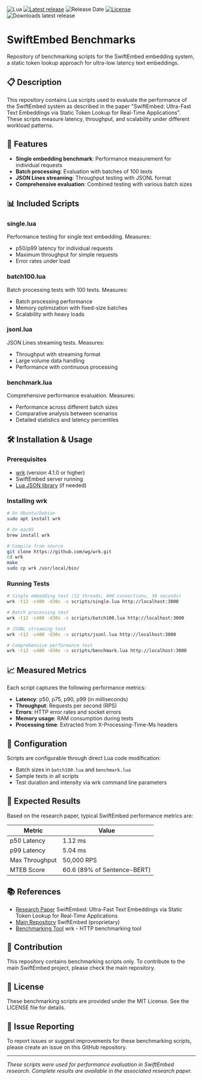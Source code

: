 ![Lua](https://img.shields.io/badge/lua-%232C2D72.svg?style=for-the-badge&logo=lua&logoColor=white)
[![Latest release](https://img.shields.io/github/release/edlansiaux/swiftembed-benchmarks)](https://github.com/edlansiaux/swiftembed-benchmarks/releases)
![Release Date](https://img.shields.io/github/release-date/edlansiaux/swiftembed-benchmarks?color=9cf)
[![License](https://img.shields.io/github/license/edlansiaux/swiftembed-benchmarks)](https://github.com/edlansiaux/swiftembed-benchmarks/blob/master/LICENSE)
![Downloads latest release](https://img.shields.io/github/downloads/edlansiaux/swiftembed-benchmarks/latest/total?color=yellow)

# SwiftEmbed Benchmarks

Repository of benchmarking scripts for the SwiftEmbed embedding system, a static token lookup approach for ultra-low latency text embeddings.

## 📋 Description

This repository contains Lua scripts used to evaluate the performance of the SwiftEmbed system as described in the paper "SwiftEmbed: Ultra-Fast Text Embeddings via Static Token Lookup for Real-Time Applications". These scripts measure latency, throughput, and scalability under different workload patterns.

## 🚀 Features

- **Single embedding benchmark**: Performance measurement for individual requests
- **Batch processing**: Evaluation with batches of 100 texts
- **JSON Lines streaming**: Throughput testing with JSONL format
- **Comprehensive evaluation**: Combined testing with various batch sizes

## 📊 Included Scripts

### single.lua
Performance testing for single text embedding. Measures:
- p50/p99 latency for individual requests
- Maximum throughput for simple requests
- Error rates under load

### batch100.lua
Batch processing tests with 100 texts. Measures:
- Batch processing performance
- Memory optimization with fixed-size batches
- Scalability with heavy loads

### jsonl.lua
JSON Lines streaming tests. Measures:
- Throughput with streaming format
- Large volume data handling
- Performance with continuous processing

### benchmark.lua
Comprehensive performance evaluation. Measures:
- Performance across different batch sizes
- Comparative analysis between scenarios
- Detailed statistics and latency percentiles

## 🛠️ Installation & Usage

### Prerequisites
- [wrk](https://github.com/wg/wrk) (version 4.1.0 or higher)
- SwiftEmbed server running
- [Lua JSON library](https://github.com/tiye/json-lua) (if needed)

### Installing wrk
```bash
# On Ubuntu/Debian
sudo apt install wrk

# On macOS
brew install wrk

# Compile from source
git clone https://github.com/wg/wrk.git
cd wrk
make
sudo cp wrk /usr/local/bin/
```

### Running Tests
```bash
# Single embedding test (12 threads, 400 connections, 30 seconds)
wrk -t12 -c400 -d30s -s scripts/single.lua http://localhost:3000

# Batch processing test
wrk -t12 -c400 -d30s -s scripts/batch100.lua http://localhost:3000

# JSONL streaming test
wrk -t12 -c400 -d30s -s scripts/jsonl.lua http://localhost:3000

# Comprehensive performance test
wrk -t12 -c400 -d30s -s scripts/benchmark.lua http://localhost:3000
```

## 📈 Measured Metrics

Each script captures the following performance metrics:
- **Latency**: p50, p75, p90, p99 (in milliseconds)
- **Throughput**: Requests per second (RPS)
- **Errors**: HTTP error rates and socket errors
- **Memory usage**: RAM consumption during tests
- **Processing time**: Extracted from X-Processing-Time-Ms headers

## 🔧 Configuration

Scripts are configurable through direct Lua code modification:
- Batch sizes in `batch100.lua` and `benchmark.lua`
- Sample texts in all scripts
- Test duration and intensity via wrk command line parameters

## 📖 Expected Results

Based on the research paper, typical SwiftEmbed performance metrics are:

| Metric | Value |
|--------|-------|
| p50 Latency | 1.12 ms |
| p99 Latency | 5.04 ms |
| Max Throughput | 50,000 RPS |
| MTEB Score | 60.6 (89% of Sentence-BERT) |

## 📚 References

- [Research Paper](https://www.researchgate.net/publication/396270213_SwiftEmbed_Ultra-Fast_Text_Embeddings_via_Static_Token_Lookup_for_Real-Time_Applications) SwiftEmbed: Ultra-Fast Text Embeddings via Static Token Lookup for Real-Time Applications
- [Main Repository](https://github.com/edlansiaux/swiftembed-benchmarks) SwiftEmbed (proprietary)
- [Benchmarking Tool](https://github.com/wg/wrk) wrk - HTTP benchmarking tool

## 🤝 Contribution

This repository contains benchmarking scripts only. To contribute to the main SwiftEmbed project, please check the main repository.

## 📄 License

These benchmarking scripts are provided under the MIT License. See the LICENSE file for details.

## 🐛 Issue Reporting

To report issues or suggest improvements for these benchmarking scripts, please create an issue on this GitHub repository.

---

*These scripts were used for performance evaluation in SwiftEmbed research. Complete results are available in the associated research paper.*
